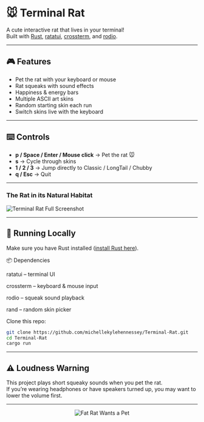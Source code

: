 # 🐭 Terminal Rat

A cute interactive rat that lives in your terminal!  
Built with [Rust](https://www.rust-lang.org/), [ratatui](https://crates.io/crates/ratatui), [crossterm](https://crates.io/crates/crossterm), and [rodio](https://crates.io/crates/rodio).  


---

## 🎮 Features
- Pet the rat with your keyboard or mouse
- Rat squeaks with sound effects
- Happiness & energy bars
- Multiple ASCII art skins
- Random starting skin each run
- Switch skins live with the keyboard

---

## ⌨️ Controls
- **p / Space / Enter / Mouse click** → Pet the rat 🐭  
- **s** → Cycle through skins  
- **1 / 2 / 3** → Jump directly to Classic / LongTail / Chubby  
- **q / Esc** → Quit  

---

### The Rat in its Natural Habitat
![Terminal Rat Full Screenshot](https://i.imgur.com/1Jqg1Uz.png)

---

## 🚀 Running Locally
Make sure you have Rust installed ([install Rust here](https://www.rust-lang.org/tools/install)).

📦 Dependencies

ratatui – terminal UI

crossterm – keyboard & mouse input

rodio – squeak sound playback

rand – random skin picker


Clone this repo:
```bash
git clone https://github.com/michellekylehennessey/Terminal-Rat.git
cd Terminal-Rat
cargo run
```

---

## ⚠️ Loudness Warning
This project plays short squeaky sounds when you pet the rat.  
If you’re wearing headphones or have speakers turned up, you may want to lower the volume first.









---

<p align="center">
  <img src="https://i.imgur.com/FStGAFg.png" alt="Fat Rat Wants a Pet"/>
</p>

